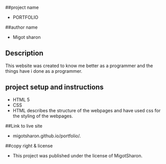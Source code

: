 ##project name

* PORTFOLIO

##author name

* Migot sharon

## Description

This website was created to know me better as a programmer and the things have  i done  as a programmer.

## project setup and instructions

* HTML 5
* CSS
* HTML describes the structure of the webpages  and have used css for the styling of the webpages.

##Link to live site

* migotsharon.github.io/portfolio/.

##copy right & license
* This project was published under the license of MigotSharon.




